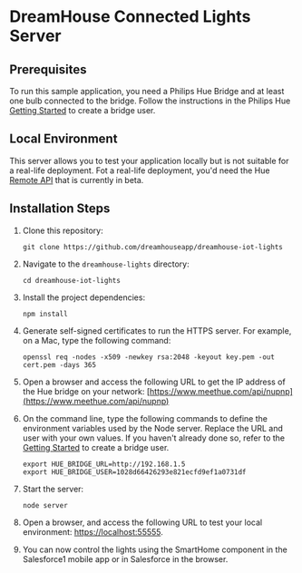 # DreamHouse Connected Lights Server

## Prerequisites

To run this sample application, you need a Philips Hue Bridge and at least one bulb connected to the bridge. Follow the instructions in the Philips Hue [Getting Started](http://www.developers.meethue.com/documentation/getting-started) to create a bridge user.

## Local Environment
This server allows you to test your application locally but is not suitable for a real-life deployment. Fot a real-life deployment, you'd need the Hue [Remote API](http://www.developers.meethue.com/content/remote-api) that is currently in beta.

## Installation Steps

1. Clone this repository:

    ```
    git clone https://github.com/dreamhouseapp/dreamhouse-iot-lights
    ```
    
1. Navigate to the `dreamhouse-lights` directory:

    ```
    cd dreamhouse-iot-lights
    ```

1. Install the project dependencies:

    ```
    npm install
    ```

1. Generate self-signed certificates to run the HTTPS server. For example, on a Mac, type the following command:

    ```
    openssl req -nodes -x509 -newkey rsa:2048 -keyout key.pem -out cert.pem -days 365
    ```

1. Open a browser and access the following URL to get the IP address of the Hue bridge on your network: [https://www.meethue.com/api/nupnp](https://www.meethue.com/api/nupnp)

1. On the command line, type the following commands to define the environment variables used by the Node server. Replace the URL and user with your own values. If you haven't already done so, refer to the [Getting Started](http://www.developers.meethue.com/documentation/getting-started) to create a bridge user.
    
    ```
    export HUE_BRIDGE_URL=http://192.168.1.5
    export HUE_BRIDGE_USER=1028d66426293e821ecfd9ef1a0731df
    ```
    
1. Start the server:
      
    ```
    node server
    ```
    
1. Open a browser, and access the following URL to test your local environment: [https://localhost:55555](https://localhost:55555).
    
1. You can now control the lights using the SmartHome component in the Salesforce1 mobile app or in Salesforce in the browser.